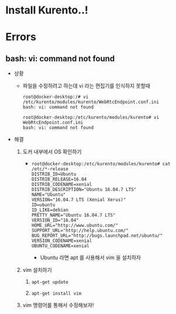 # Install Kurento..!











# Errors



## bash: vi: command not found

- 상황

  - 파일을 수정하려고 하는데 vi 라는 편집기를 인식하지 못할때

    ```ubuntu
    root@docker-desktop:/# vi /etc/kurento/modules/kurento/WebRtcEndpoint.conf.ini
    bash: vi: command not found
    ```

    ```ubuntu
    root@docker-desktop:/etc/kurento/modules/kurento# vi WebRtcEndpoint.conf.ini
    bash: vi: command not found
    ```

- 해결

  1. 도커 내부에서 OS 확인하기

     - ```ubuntu
       root@docker-desktop:/etc/kurento/modules/kurento# cat /etc/*-release
       DISTRIB_ID=Ubuntu
       DISTRIB_RELEASE=16.04
       DISTRIB_CODENAME=xenial
       DISTRIB_DESCRIPTION="Ubuntu 16.04.7 LTS"
       NAME="Ubuntu"
       VERSION="16.04.7 LTS (Xenial Xerus)"
       ID=ubuntu
       ID_LIKE=debian
       PRETTY_NAME="Ubuntu 16.04.7 LTS"
       VERSION_ID="16.04"
       HOME_URL="http://www.ubuntu.com/"
       SUPPORT_URL="http://help.ubuntu.com/"
       BUG_REPORT_URL="http://bugs.launchpad.net/ubuntu/"
       VERSION_CODENAME=xenial
       UBUNTU_CODENAME=xenial
       ```

       - Ubuntu 라면 apt 를 사용해서 vim 을 설치하자

  2. vim 설치하기

     1. ```ubuntu
        apt-get update
        ```

     2. ```ubuntu
        apt-get install vim
        ```

  3.  vim 명령어를 통해서 수정해보자!

